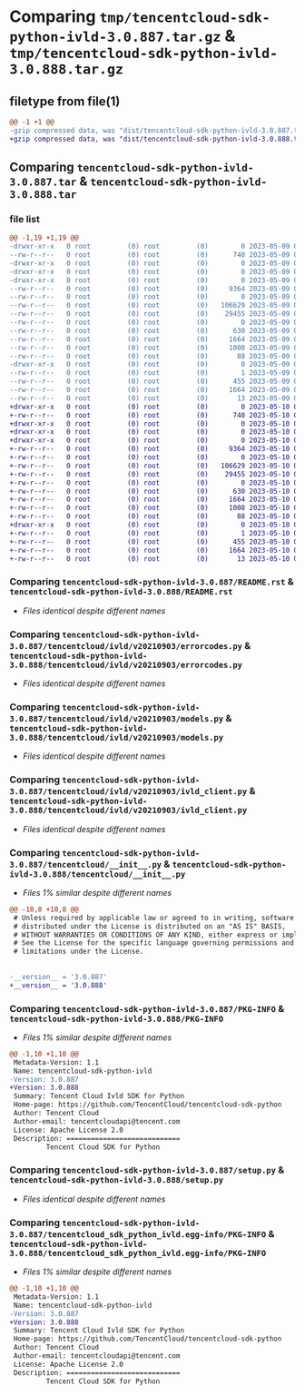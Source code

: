 # Comparing `tmp/tencentcloud-sdk-python-ivld-3.0.887.tar.gz` & `tmp/tencentcloud-sdk-python-ivld-3.0.888.tar.gz`

## filetype from file(1)

```diff
@@ -1 +1 @@
-gzip compressed data, was "dist/tencentcloud-sdk-python-ivld-3.0.887.tar", last modified: Tue May  9 03:04:10 2023, max compression
+gzip compressed data, was "dist/tencentcloud-sdk-python-ivld-3.0.888.tar", last modified: Wed May 10 02:18:31 2023, max compression
```

## Comparing `tencentcloud-sdk-python-ivld-3.0.887.tar` & `tencentcloud-sdk-python-ivld-3.0.888.tar`

### file list

```diff
@@ -1,19 +1,19 @@
-drwxr-xr-x   0 root         (0) root         (0)        0 2023-05-09 03:04:10.000000 tencentcloud-sdk-python-ivld-3.0.887/
--rw-r--r--   0 root         (0) root         (0)      740 2023-05-09 03:04:10.000000 tencentcloud-sdk-python-ivld-3.0.887/README.rst
-drwxr-xr-x   0 root         (0) root         (0)        0 2023-05-09 03:04:10.000000 tencentcloud-sdk-python-ivld-3.0.887/tencentcloud/
-drwxr-xr-x   0 root         (0) root         (0)        0 2023-05-09 03:04:10.000000 tencentcloud-sdk-python-ivld-3.0.887/tencentcloud/ivld/
-drwxr-xr-x   0 root         (0) root         (0)        0 2023-05-09 03:04:10.000000 tencentcloud-sdk-python-ivld-3.0.887/tencentcloud/ivld/v20210903/
--rw-r--r--   0 root         (0) root         (0)     9364 2023-05-09 03:04:10.000000 tencentcloud-sdk-python-ivld-3.0.887/tencentcloud/ivld/v20210903/errorcodes.py
--rw-r--r--   0 root         (0) root         (0)        0 2023-05-09 03:04:10.000000 tencentcloud-sdk-python-ivld-3.0.887/tencentcloud/ivld/v20210903/__init__.py
--rw-r--r--   0 root         (0) root         (0)   106629 2023-05-09 03:04:10.000000 tencentcloud-sdk-python-ivld-3.0.887/tencentcloud/ivld/v20210903/models.py
--rw-r--r--   0 root         (0) root         (0)    29455 2023-05-09 03:04:10.000000 tencentcloud-sdk-python-ivld-3.0.887/tencentcloud/ivld/v20210903/ivld_client.py
--rw-r--r--   0 root         (0) root         (0)        0 2023-05-09 03:04:10.000000 tencentcloud-sdk-python-ivld-3.0.887/tencentcloud/ivld/__init__.py
--rw-r--r--   0 root         (0) root         (0)      630 2023-05-09 03:04:10.000000 tencentcloud-sdk-python-ivld-3.0.887/tencentcloud/__init__.py
--rw-r--r--   0 root         (0) root         (0)     1664 2023-05-09 03:04:10.000000 tencentcloud-sdk-python-ivld-3.0.887/PKG-INFO
--rw-r--r--   0 root         (0) root         (0)     1008 2023-05-09 03:04:10.000000 tencentcloud-sdk-python-ivld-3.0.887/setup.py
--rw-r--r--   0 root         (0) root         (0)       88 2023-05-09 03:04:10.000000 tencentcloud-sdk-python-ivld-3.0.887/setup.cfg
-drwxr-xr-x   0 root         (0) root         (0)        0 2023-05-09 03:04:10.000000 tencentcloud-sdk-python-ivld-3.0.887/tencentcloud_sdk_python_ivld.egg-info/
--rw-r--r--   0 root         (0) root         (0)        1 2023-05-09 03:04:10.000000 tencentcloud-sdk-python-ivld-3.0.887/tencentcloud_sdk_python_ivld.egg-info/dependency_links.txt
--rw-r--r--   0 root         (0) root         (0)      455 2023-05-09 03:04:10.000000 tencentcloud-sdk-python-ivld-3.0.887/tencentcloud_sdk_python_ivld.egg-info/SOURCES.txt
--rw-r--r--   0 root         (0) root         (0)     1664 2023-05-09 03:04:10.000000 tencentcloud-sdk-python-ivld-3.0.887/tencentcloud_sdk_python_ivld.egg-info/PKG-INFO
--rw-r--r--   0 root         (0) root         (0)       13 2023-05-09 03:04:10.000000 tencentcloud-sdk-python-ivld-3.0.887/tencentcloud_sdk_python_ivld.egg-info/top_level.txt
+drwxr-xr-x   0 root         (0) root         (0)        0 2023-05-10 02:18:31.000000 tencentcloud-sdk-python-ivld-3.0.888/
+-rw-r--r--   0 root         (0) root         (0)      740 2023-05-10 02:18:31.000000 tencentcloud-sdk-python-ivld-3.0.888/README.rst
+drwxr-xr-x   0 root         (0) root         (0)        0 2023-05-10 02:18:31.000000 tencentcloud-sdk-python-ivld-3.0.888/tencentcloud/
+drwxr-xr-x   0 root         (0) root         (0)        0 2023-05-10 02:18:31.000000 tencentcloud-sdk-python-ivld-3.0.888/tencentcloud/ivld/
+drwxr-xr-x   0 root         (0) root         (0)        0 2023-05-10 02:18:31.000000 tencentcloud-sdk-python-ivld-3.0.888/tencentcloud/ivld/v20210903/
+-rw-r--r--   0 root         (0) root         (0)     9364 2023-05-10 02:18:31.000000 tencentcloud-sdk-python-ivld-3.0.888/tencentcloud/ivld/v20210903/errorcodes.py
+-rw-r--r--   0 root         (0) root         (0)        0 2023-05-10 02:18:31.000000 tencentcloud-sdk-python-ivld-3.0.888/tencentcloud/ivld/v20210903/__init__.py
+-rw-r--r--   0 root         (0) root         (0)   106629 2023-05-10 02:18:31.000000 tencentcloud-sdk-python-ivld-3.0.888/tencentcloud/ivld/v20210903/models.py
+-rw-r--r--   0 root         (0) root         (0)    29455 2023-05-10 02:18:31.000000 tencentcloud-sdk-python-ivld-3.0.888/tencentcloud/ivld/v20210903/ivld_client.py
+-rw-r--r--   0 root         (0) root         (0)        0 2023-05-10 02:18:31.000000 tencentcloud-sdk-python-ivld-3.0.888/tencentcloud/ivld/__init__.py
+-rw-r--r--   0 root         (0) root         (0)      630 2023-05-10 02:18:31.000000 tencentcloud-sdk-python-ivld-3.0.888/tencentcloud/__init__.py
+-rw-r--r--   0 root         (0) root         (0)     1664 2023-05-10 02:18:31.000000 tencentcloud-sdk-python-ivld-3.0.888/PKG-INFO
+-rw-r--r--   0 root         (0) root         (0)     1008 2023-05-10 02:18:31.000000 tencentcloud-sdk-python-ivld-3.0.888/setup.py
+-rw-r--r--   0 root         (0) root         (0)       88 2023-05-10 02:18:31.000000 tencentcloud-sdk-python-ivld-3.0.888/setup.cfg
+drwxr-xr-x   0 root         (0) root         (0)        0 2023-05-10 02:18:31.000000 tencentcloud-sdk-python-ivld-3.0.888/tencentcloud_sdk_python_ivld.egg-info/
+-rw-r--r--   0 root         (0) root         (0)        1 2023-05-10 02:18:31.000000 tencentcloud-sdk-python-ivld-3.0.888/tencentcloud_sdk_python_ivld.egg-info/dependency_links.txt
+-rw-r--r--   0 root         (0) root         (0)      455 2023-05-10 02:18:31.000000 tencentcloud-sdk-python-ivld-3.0.888/tencentcloud_sdk_python_ivld.egg-info/SOURCES.txt
+-rw-r--r--   0 root         (0) root         (0)     1664 2023-05-10 02:18:31.000000 tencentcloud-sdk-python-ivld-3.0.888/tencentcloud_sdk_python_ivld.egg-info/PKG-INFO
+-rw-r--r--   0 root         (0) root         (0)       13 2023-05-10 02:18:31.000000 tencentcloud-sdk-python-ivld-3.0.888/tencentcloud_sdk_python_ivld.egg-info/top_level.txt
```

### Comparing `tencentcloud-sdk-python-ivld-3.0.887/README.rst` & `tencentcloud-sdk-python-ivld-3.0.888/README.rst`

 * *Files identical despite different names*

### Comparing `tencentcloud-sdk-python-ivld-3.0.887/tencentcloud/ivld/v20210903/errorcodes.py` & `tencentcloud-sdk-python-ivld-3.0.888/tencentcloud/ivld/v20210903/errorcodes.py`

 * *Files identical despite different names*

### Comparing `tencentcloud-sdk-python-ivld-3.0.887/tencentcloud/ivld/v20210903/models.py` & `tencentcloud-sdk-python-ivld-3.0.888/tencentcloud/ivld/v20210903/models.py`

 * *Files identical despite different names*

### Comparing `tencentcloud-sdk-python-ivld-3.0.887/tencentcloud/ivld/v20210903/ivld_client.py` & `tencentcloud-sdk-python-ivld-3.0.888/tencentcloud/ivld/v20210903/ivld_client.py`

 * *Files identical despite different names*

### Comparing `tencentcloud-sdk-python-ivld-3.0.887/tencentcloud/__init__.py` & `tencentcloud-sdk-python-ivld-3.0.888/tencentcloud/__init__.py`

 * *Files 1% similar despite different names*

```diff
@@ -10,8 +10,8 @@
 # Unless required by applicable law or agreed to in writing, software
 # distributed under the License is distributed on an "AS IS" BASIS,
 # WITHOUT WARRANTIES OR CONDITIONS OF ANY KIND, either express or implied.
 # See the License for the specific language governing permissions and
 # limitations under the License.
 
 
-__version__ = '3.0.887'
+__version__ = '3.0.888'
```

### Comparing `tencentcloud-sdk-python-ivld-3.0.887/PKG-INFO` & `tencentcloud-sdk-python-ivld-3.0.888/PKG-INFO`

 * *Files 1% similar despite different names*

```diff
@@ -1,10 +1,10 @@
 Metadata-Version: 1.1
 Name: tencentcloud-sdk-python-ivld
-Version: 3.0.887
+Version: 3.0.888
 Summary: Tencent Cloud Ivld SDK for Python
 Home-page: https://github.com/TencentCloud/tencentcloud-sdk-python
 Author: Tencent Cloud
 Author-email: tencentcloudapi@tencent.com
 License: Apache License 2.0
 Description: ============================
         Tencent Cloud SDK for Python
```

### Comparing `tencentcloud-sdk-python-ivld-3.0.887/setup.py` & `tencentcloud-sdk-python-ivld-3.0.888/setup.py`

 * *Files identical despite different names*

### Comparing `tencentcloud-sdk-python-ivld-3.0.887/tencentcloud_sdk_python_ivld.egg-info/PKG-INFO` & `tencentcloud-sdk-python-ivld-3.0.888/tencentcloud_sdk_python_ivld.egg-info/PKG-INFO`

 * *Files 1% similar despite different names*

```diff
@@ -1,10 +1,10 @@
 Metadata-Version: 1.1
 Name: tencentcloud-sdk-python-ivld
-Version: 3.0.887
+Version: 3.0.888
 Summary: Tencent Cloud Ivld SDK for Python
 Home-page: https://github.com/TencentCloud/tencentcloud-sdk-python
 Author: Tencent Cloud
 Author-email: tencentcloudapi@tencent.com
 License: Apache License 2.0
 Description: ============================
         Tencent Cloud SDK for Python
```

